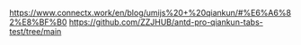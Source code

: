 <https://www.connectx.work/en/blog/umijs%20+%20qiankun/#%E6%A6%82%E8%BF%B0>
<https://github.com/ZZJHUB/antd-pro-qiankun-tabs-test/tree/main>
